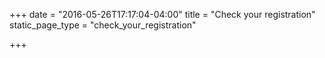 +++
date = "2016-05-26T17:17:04-04:00"
title = "Check your registration"
static_page_type = "check_your_registration"

+++